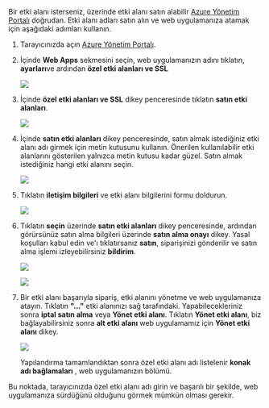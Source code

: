 Bir etki alanı isterseniz, üzerinde etki alanı satın alabilir [Azure Yönetim Portalı](https://portal.azure.com) doğrudan. Etki alanı adları satın alın ve web uygulamanıza atamak için aşağıdaki adımları kullanın.

1. Tarayıcınızda açın [Azure Yönetim Portalı](https://portal.azure.com).
2. İçinde **Web Apps** sekmesini seçin, web uygulamanızın adını tıklatın, **ayarları**ve ardından **özel etki alanları ve SSL**
   
    ![](./media/custom-dns-web-site/dncmntask-cname-6.png)
3. İçinde **özel etki alanları ve SSL** dikey penceresinde tıklatın **satın etki alanları**.
   
    ![](./media/custom-dns-web-site/dncmntask-cname-buydomains-1.png)
4. İçinde **satın etki alanları** dikey penceresinde, satın almak istediğiniz etki alanı adı girmek için metin kutusunu kullanın. Önerilen kullanılabilir etki alanlarını gösterilen yalnızca metin kutusu kadar güzel. Satın almak istediğiniz hangi etki alanını seçin.
   
   ![](./media/custom-dns-web-site/dncmntask-cname-buydomains-2.png)
5. Tıklatın **iletişim bilgileri** ve etki alanı bilgilerini formu doldurun.
   
   ![](./media/custom-dns-web-site/dncmntask-cname-buydomains-3.png)
6. Tıklatın **seçin** üzerinde **satın etki alanları** dikey penceresinde, ardından görürsünüz satın alma bilgileri üzerinde **satın alma onayı** dikey. Yasal koşulları kabul edin ve'ı tıklatırsanız **satın**, siparişinizi gönderilir ve satın alma işlemi izleyebilirsiniz **bildirim**.
   
   ![](./media/custom-dns-web-site/dncmntask-cname-buydomains-4.png)
   
   ![](./media/custom-dns-web-site/dncmntask-cname-buydomains-5.png)
7. Bir etki alanı başarıyla sipariş, etki alanını yönetme ve web uygulamanıza atayın. Tıklatın **"..."** etki alanınızı sağ tarafındaki. Yapabilecekleriniz sonra **iptal satın alma** veya **Yönet etki alanı**. Tıklatın **Yönet etki alanı**, biz bağlayabilirsiniz sonra **alt etki alanı** web uygulamamız için **Yönet etki alanı** dikey.
   
    ![](./media/custom-dns-web-site/dncmntask-cname-buydomains-6.png)
   
    Yapılandırma tamamlandıktan sonra özel etki alanı adı listelenir **konak adı bağlamaları** , web uygulamanızın bölümü.

Bu noktada, tarayıcınızda özel etki alanı adı girin ve başarılı bir şekilde, web uygulamanıza sürdüğünü olduğunu görmek mümkün olması gerekir.

